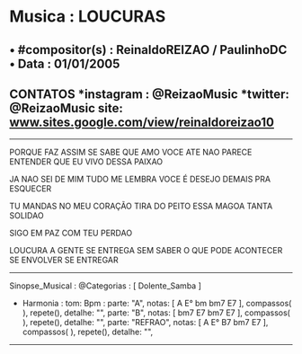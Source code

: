 # Musica : LOUCURAS
• #compositor(s) : ReinaldoREIZAO / PaulinhoDC
• Data : 01/01/2005
---
CONTATOS
*instagram : @ReizaoMusic   *twitter: @ReizaoMusic
site: www.sites.google.com/view/reinaldoreizao10
---
------------------------------------

PORQUE FAZ ASSIM
SE SABE QUE AMO VOCE
ATE NAO PARECE ENTENDER
QUE EU VIVO DESSA PAIXAO

JA NAO SEI DE MIM
TUDO ME LEMBRA VOCE
É DESEJO DEMAIS PRA ESQUECER

TU MANDAS NO MEU CORAÇÃO
TIRA DO PEITO ESSA MAGOA TANTA SOLIDAO

SIGO EM PAZ COM TEU PERDAO

LOUCURA
A GENTE SE ENTREGA SEM SABER
O QUE PODE ACONTECER
SE ENVOLVER SE ENTREGAR

-------------------------------------

Sinopse_Musical :
@Categorias : [ Dolente_Samba ]

* Harmonia :
tom:
Bpm :
parte: "A", notas: [ A E° bm bm7 E7 ], compassos( ),  repete(), detalhe: "",
parte: "B", notas: [ bm7 E7 bm7 E7 ], compassos( ),   repete(), detalhe: "",
parte: "REFRAO", notas: [ A E° B7 bm7 E7 ], compassos( ),   repete(), detalhe: "",

------------------------------------

